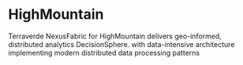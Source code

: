 # HighMountain
Terraverde NexusFabric for HighMountain delivers geo-informed, distributed analytics DecisionSphere. with data-intensive architecture implementing modern distributed data processing patterns
